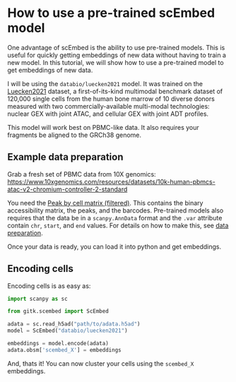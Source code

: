 # How to use a pre-trained scEmbed model
One advantage of scEmbed is the ability to use pre-trained models. This is useful for quickly getting embeddings of new data without having to train a new model. In this tutorial, we will show how to use a pre-trained model to get embeddings of new data.

I will be using the `databio/luecken2021` model. It was trained on the [Luecken2021](https://openreview.net/forum?id=gN35BGa1Rt) dataset, a first-of-its-kind multimodal benchmark dataset of 120,000 single cells from the human bone marrow of 10 diverse donors measured with two commercially-available multi-modal technologies: nuclear GEX with joint ATAC, and cellular GEX with joint ADT profiles.

This model will work best on PBMC-like data. It also requires your fragments be aligned to the GRCh38 genome.

## Example data preparation
Grab a fresh set of PBMC data from 10X genomics: https://www.10xgenomics.com/resources/datasets/10k-human-pbmcs-atac-v2-chromium-controller-2-standard

You need the [Peak by cell matrix (filtered)](https://cf.10xgenomics.com/samples/cell-atac/2.1.0/10k_pbmc_ATACv2_nextgem_Chromium_Controller/10k_pbmc_ATACv2_nextgem_Chromium_Controller_filtered_peak_bc_matrix.tar.gz). This  contains the binary accessibility matrix, the peaks, and the barcodes. Pre-trained models also requires that the data be in a `scanpy.AnnData` format and the `.var` attribute contain `chr`, `start`, and `end` values. For details on how to make this, see [data preparation](./train-scembed-model.md#data-preparation).

Once your data is ready, you can load it into python and get embeddings.

## Encoding cells

Encoding cells is as easy as:

```python
import scanpy as sc

from gitk.scembed import ScEmbed

adata = sc.read_h5ad("path/to/adata.h5ad")
model = ScEmbed("databio/luecken2021")

embeddings = model.encode(adata)
adata.obsm['scembed_X'] = embeddings
```

And, thats it! You can now cluster your cells using the `scembed_X` embeddings.